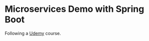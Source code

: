 # Microservices Demo with Spring Boot

Following a [Udemy](https://www.udemy.com/course/master-microservices-with-spring-docker-kubernetes/) course.